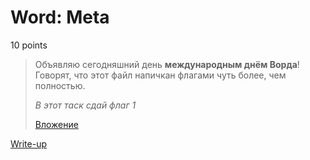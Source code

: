 # Word: Meta

10 points

> Объявляю сегодняшний день **международным днём Ворда**! Говорят, что этот файл напичкан флагами чуть более, чем полностью.
> 
> *В этот таск сдай флаг 1*
> 
> [Вложение](https://yadi.sk/i/j8HBMVbX3Y4tz7)

[Write-up](WRITEUP.md)
